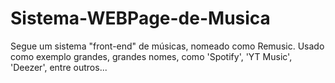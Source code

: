 # Sistema-WEBPage-de-Musica
Segue um sistema "front-end" de músicas, nomeado como Remusic. Usado como exemplo grandes, grandes nomes, como 'Spotify', 'YT Music', 'Deezer', entre outros...
